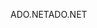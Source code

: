 <span data-ttu-id="45f75-101">ADO.NET</span><span class="sxs-lookup"><span data-stu-id="45f75-101">ADO.NET</span></span>